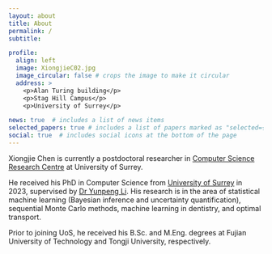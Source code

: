 ```yaml
---
layout: about
title: About
permalink: /
subtitle: 

profile:
  align: left
  image: XiongjieC02.jpg
  image_circular: false # crops the image to make it circular
  address: >
    <p>Alan Turing building</p>
    <p>Stag Hill Campus</p>
    <p>University of Surrey</p>

news: true  # includes a list of news items
selected_papers: true # includes a list of papers marked as "selected={true}"
social: true  # includes social icons at the bottom of the page
---
```


Xiongjie Chen is currently a postdoctoral researcher in [Computer Science Research Centre](https://www.surrey.ac.uk/computer-science-research-centre) at University of Surrey. 

He received his PhD in Computer Science from [University of Surrey](https://www.surrey.ac.uk/) in 2023, supervised by [Dr Yunpeng Li](https://www.surrey.ac.uk/people/yunpeng-li). His research is in the area of statistical machine learning (Bayesian inference and uncertainty quantification), sequential Monte Carlo methods, machine learning in dentistry, and optimal transport.

Prior to joining UoS, he received his B.Sc. and M.Eng. degrees at Fujian University of Technology and Tongji University, respectively.


